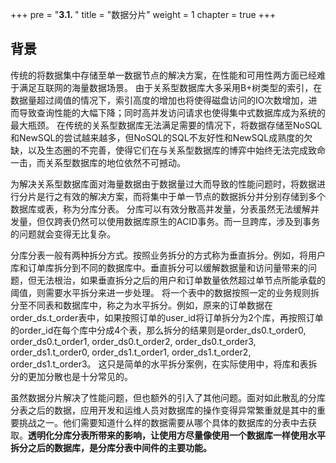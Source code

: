 +++
pre = "<b>3.1. </b>"
title = "数据分片"
weight = 1
chapter = true
+++

## 背景

传统的将数据集中存储至单一数据节点的解决方案，在性能和可用性两方面已经难于满足互联网的海量数据场景。
由于关系型数据库大多采用B+树类型的索引，在数据量超过阈值的情况下，索引高度的增加也将使得磁盘访问的IO次数增加，进而导致查询性能的大幅下降；同时高并发访问请求也使得集中式数据库成为系统的最大瓶颈。 
在传统的关系型数据库无法满足需要的情况下，将数据存储至NoSQL和NewSQL的尝试越来越多，但NoSQL的SQL不友好性和NewSQL成熟度的欠缺，以及生态圈的不完善，使得它们在与关系型数据库的博弈中始终无法完成致命一击，而关系型数据库的地位依然不可撼动。

为解决关系型数据库面对海量数据由于数据量过大而导致的性能问题时，将数据进行分片是行之有效的解决方案，而将集中于单一节点的数据拆分并分别存储到多个数据库或表，称为分库分表。
分库可以有效分散高并发量，分表虽然无法缓解并发量，但仅跨表仍然可以使用数据库原生的ACID事务。而一旦跨库，涉及到事务的问题就会变得无比复杂。

分库分表一般有两种拆分方式。按照业务拆分的方式称为垂直拆分。例如，将用户库和订单库拆分到不同的数据库中。垂直拆分可以缓解数据量和访问量带来的问题，但无法根治，如果垂直拆分之后的用户和订单数量依然超过单节点所能承载的阈值，则需要水平拆分来进一步处理。
将一个表中的数据按照一定的业务规则拆分至不同表和数据库中，称之为水平拆分。例如，原来的订单数据在order_ds.t_order表中，如果按照订单的user_id将订单拆分为2个库，再按照订单的order_id在每个库中分成4个表，那么拆分的结果则是order_ds0.t_order0, order_ds0.t_order1, order_ds0.t_order2, order_ds0.t_order3, order_ds1.t_order0, order_ds1.t_order1, order_ds1.t_order2, order_ds1.t_order3。
这只是简单的水平拆分案例，在实际使用中，将库和表拆分的更加分散也是十分常见的。

虽然数据分片解决了性能问题，但也额外的引入了其他问题。面对如此散乱的分库分表之后的数据，应用开发和运维人员对数据库的操作变得异常繁重就是其中的重要挑战之一。他们需要知道什么样的数据需要从哪个具体的数据库的分表中去获取。**透明化分库分表所带来的影响，让使用方尽量像使用一个数据库一样使用水平拆分之后的数据库，是分库分表中间件的主要功能。**
